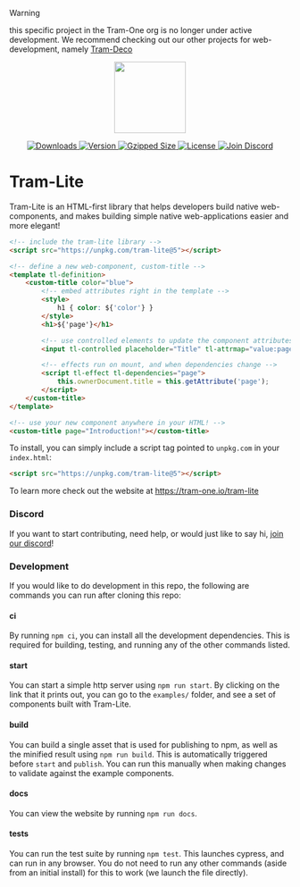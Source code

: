 > [!warning]
> this specific project in the Tram-One org is no longer under active development. We recommend checking out our other projects for web-development, namely [Tram-Deco](https://github.com/Tram-One/tram-deco)

<p align="center">
  <a href="http://tram-one.io/tram-lite/" target="_blank">
    <img src="https://unpkg.com/@tram-one/tram-logo@5.0.1/dist/lite.svg" width="128">
  </a>
</p>

<div align="center">
  <a href="https://tram-one.io/tram-lite/#install">
    <img src="https://img.shields.io/npm/dm/tram-lite.svg" alt="Downloads">
  </a>
  <a href="https://tram-one.io/tram-lite/">
    <img src="https://img.shields.io/npm/v/tram-lite.svg" alt="Version">
  </a>
  <a href="https://unpkg.com/tram-lite/output/tram-lite.min.js">
    <img src="https://img.shields.io/badge/gzip-2.2kB-006369.svg?style=flat" alt="Gzipped Size">
  </a>
  <a href="https://github.com/Tram-One/tram-lite/blob/main/LICENSE">
    <img src="https://img.shields.io/npm/l/tram-lite.svg" alt="License">
  </a>
  <a href="https://discord.gg/dpBXAQC">
    <img src="https://img.shields.io/badge/discord-join-5865F2.svg?style=flat" alt="Join Discord">
  </a>
</div>

# Tram-Lite

Tram-Lite is an HTML-first library that helps developers build native web-components, and makes building simple native
web-applications easier and more elegant!

```html
<!-- include the tram-lite library -->
<script src="https://unpkg.com/tram-lite@5"></script>

<!-- define a new web-component, custom-title -->
<template tl-definition>
	<custom-title color="blue">
		<!-- embed attributes right in the template -->
		<style>
			h1 { color: ${'color'} }
		</style>
		<h1>${'page'}</h1>

		<!-- use controlled elements to update the component attributes -->
		<input tl-controlled placeholder="Title" tl-attrmap="value:page" />

		<!-- effects run on mount, and when dependencies change -->
		<script tl-effect tl-dependencies="page">
			this.ownerDocument.title = this.getAttribute('page');
		</script>
	</custom-title>
</template>

<!-- use your new component anywhere in your HTML! -->
<custom-title page="Introduction!"></custom-title>
```

To install, you can simply include a script tag pointed to `unpkg.com` in your `index.html`:

```html
<script src="https://unpkg.com/tram-lite@5"></script>
```

To learn more check out the website at https://tram-one.io/tram-lite

### Discord

If you want to start contributing, need help, or would just like to say hi,
[join our discord](https://discord.gg/dpBXAQC)!

### Development

If you would like to do development in this repo, the following are commands you can run after cloning this repo:

#### ci

By running `npm ci`, you can install all the development dependencies. This is required for building, testing, and
running any of the other commands listed.

#### start

You can start a simple http server using `npm run start`. By clicking on the link that it prints out, you can go to the
`examples/` folder, and see a set of components built with Tram-Lite.

#### build

You can build a single asset that is used for publishing to npm, as well as the minified result using `npm run build`.
This is automatically triggered before `start` and `publish`. You can run this manually when making changes to validate
against the example components.

#### docs

You can view the website by running `npm run docs`.

#### tests

You can run the test suite by running `npm test`. This launches cypress, and can run in any browser. You do not need to
run any other commands (aside from an initial install) for this to work (we launch the file directly).
